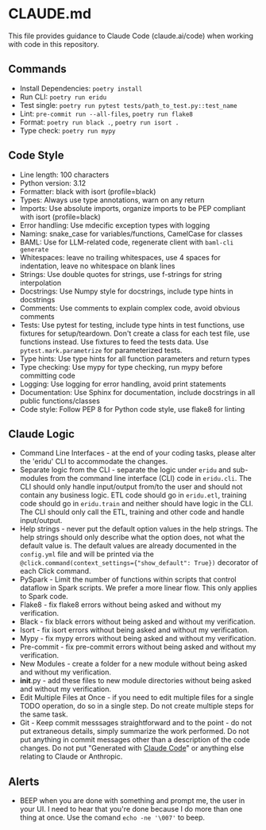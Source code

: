 # CLAUDE.md

This file provides guidance to Claude Code (claude.ai/code) when working with code in this repository.

## Commands

- Install Dependencies: `poetry install`
- Run CLI: `poetry run eridu`
- Test single: `poetry run pytest tests/path_to_test.py::test_name`
- Lint: `pre-commit run --all-files`, `poetry run flake8`
- Format: `poetry run black .`, `poetry run isort .`
- Type check: `poetry run mypy`

## Code Style

- Line length: 100 characters
- Python version: 3.12
- Formatter: black with isort (profile=black)
- Types: Always use type annotations, warn on any return
- Imports: Use absolute imports, organize imports to be PEP compliant with isort (profile=black)
- Error handling: Use mdecific exception types with logging
- Naming: snake_case for variables/functions, CamelCase for classes
- BAML: Use for LLM-related code, regenerate client with `baml-cli generate`
- Whitespaces: leave no trailing whitespaces, use 4 spaces for indentation, leave no whitespace on blank lines
- Strings: Use double quotes for strings, use f-strings for string interpolation
- Docstrings: Use Numpy style for docstrings, include type hints in docstrings
- Comments: Use comments to explain complex code, avoid obvious comments
- Tests: Use pytest for testing, include type hints in test functions, use fixtures for setup/teardown. Don't create a class for each test file, use functions instead. Use fixtures to feed the tests data. Use `pytest.mark.parametrize` for parameterized tests.
- Type hints: Use type hints for all function parameters and return types
- Type checking: Use mypy for type checking, run mypy before committing code
- Logging: Use logging for error handling, avoid print statements
- Documentation: Use Sphinx for documentation, include docstrings in all public functions/classes
- Code style: Follow PEP 8 for Python code style, use flake8 for linting

## Claude Logic

- Command Line Interfaces - at the end of your coding tasks, please alter the 'eridu' CLI to accommodate the changes.
- Separate logic from the CLI - separate the logic under `eridu` and sub-modules from the command line interface (CLI) code in `eridu.cli`. The CLI should only handle input/output from/to the user and should not contain any business logic. ETL code should go in `eridu.etl`, training code should go in `eridu.train` and neither should have logic in the CLI. The CLI should only call the ETL, training and other code and handle input/output.
- Help strings - never put the default option values in the help strings. The help strings should only describe what the option does, not what the default value is. The default values are already documented in the `config.yml` file and will be printed via the `@click.command(context_settings={"show_default": True})` decorator of each Click command.
- PySpark - Limit the number of functions within scripts that control dataflow in Spark scripts. We prefer a more linear flow. This only applies to Spark code.
- Flake8 - fix flake8 errors without being asked and without my verification.
- Black - fix black errors without being asked and without my verification.
- Isort - fix isort errors without being asked and without my verification.
- Mypy - fix mypy errors without being asked and without my verification.
- Pre-commit - fix pre-commit errors without being asked and without my verification.
- New Modules - create a folder for a new module without being asked and without my verification.
- __init__.py - add these files to new module directories without being asked and without my verification.
- Edit Multiple Files at Once - if you need to edit multiple files for a single TODO operation, do so in a single step. Do not create multiple steps for the same task.
- Git - Keep commit messsages straightforward and to the point - do not put extraneous details, simply summarize the work performed. Do not put anything in commit messages other than a description of the code changes. Do not put "Generated with [Claude Code](https://claude.ai/code)" or anything else relating to Claude or Anthropic.

## Alerts

- BEEP when you are done with something and prompt me, the user in your UI. I need to hear that you're done because I do more than one thing at once. Use the comand `echo -ne '\007'` to beep.
